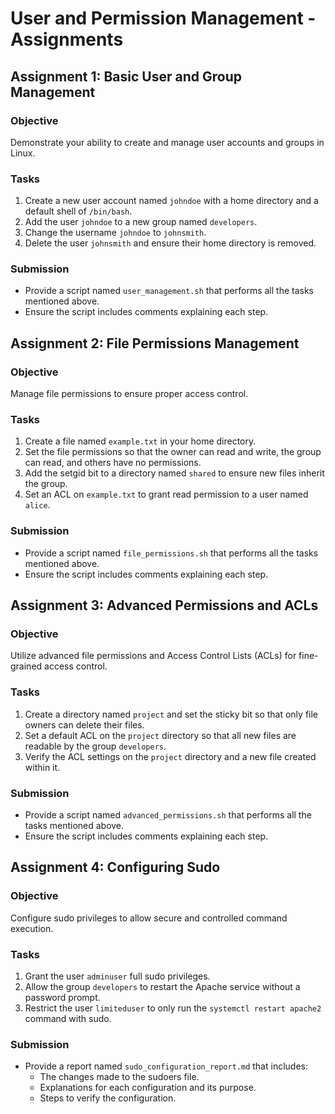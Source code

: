 # User and Permission Management - Assignments

## Assignment 1: Basic User and Group Management

### Objective
Demonstrate your ability to create and manage user accounts and groups in Linux.

### Tasks
1. Create a new user account named `johndoe` with a home directory and a default shell of `/bin/bash`.
2. Add the user `johndoe` to a new group named `developers`.
3. Change the username `johndoe` to `johnsmith`.
4. Delete the user `johnsmith` and ensure their home directory is removed.

### Submission
- Provide a script named `user_management.sh` that performs all the tasks mentioned above.
- Ensure the script includes comments explaining each step.

## Assignment 2: File Permissions Management

### Objective
Manage file permissions to ensure proper access control.

### Tasks
1. Create a file named `example.txt` in your home directory.
2. Set the file permissions so that the owner can read and write, the group can read, and others have no permissions.
3. Add the setgid bit to a directory named `shared` to ensure new files inherit the group.
4. Set an ACL on `example.txt` to grant read permission to a user named `alice`.

### Submission
- Provide a script named `file_permissions.sh` that performs all the tasks mentioned above.
- Ensure the script includes comments explaining each step.

## Assignment 3: Advanced Permissions and ACLs

### Objective
Utilize advanced file permissions and Access Control Lists (ACLs) for fine-grained access control.

### Tasks
1. Create a directory named `project` and set the sticky bit so that only file owners can delete their files.
2. Set a default ACL on the `project` directory so that all new files are readable by the group `developers`.
3. Verify the ACL settings on the `project` directory and a new file created within it.

### Submission
- Provide a script named `advanced_permissions.sh` that performs all the tasks mentioned above.
- Ensure the script includes comments explaining each step.

## Assignment 4: Configuring Sudo

### Objective
Configure sudo privileges to allow secure and controlled command execution.

### Tasks
1. Grant the user `adminuser` full sudo privileges.
2. Allow the group `developers` to restart the Apache service without a password prompt.
3. Restrict the user `limiteduser` to only run the `systemctl restart apache2` command with sudo.

### Submission
- Provide a report named `sudo_configuration_report.md` that includes:
  - The changes made to the sudoers file.
  - Explanations for each configuration and its purpose.
  - Steps to verify the configuration.
